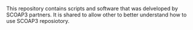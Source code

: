 This repository contains scripts and software that was delveloped by SCOAP3 partners. It is shared to allow other to better understand how to use SCOAP3 reposiotory.
